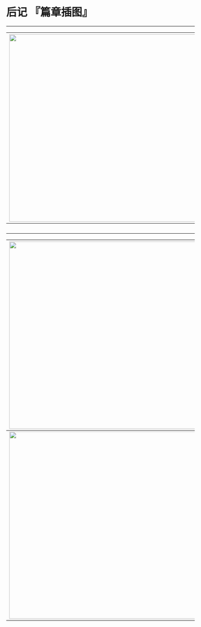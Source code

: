 # 后记 『篇章插图』

------



| <img width="500" src="/res/img/article/chapter050/02.jpg"> | <img width="500" src="/res/img/article/chapter050/03.jpg"> | <img width="500" src="/res/img/article/chapter050/27.jpg"> |
|:------:|:------:|:------:|
| 　 | 　 | 　 |



| <img width="500" src="/res/img/article/chapter050/01.jpg"> | <img width="500" src="/res/img/article/chapter050/04.jpg"> |
|:------:|:------:|
| <img width="500" src="/res/img/article/chapter050/05.jpg"> | <img width="500" src="/res/img/article/chapter050/28.png"> |


